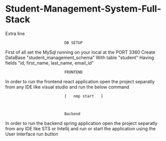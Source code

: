 # Student-Management-System-Full-Stack

Extra line

                              DB SETUP
First of all set the MySql running on your local at the PORT 3360
Create DataBase "student_management_schema"
With table       "student"
Having fields     "id, first_name, last_name, email_id"


                              FRONTEND
In order to run the frontend react application open the project separatly from any IDE like visual studio and run the below command

                              [   nmp start   ]
                              
                              
                              
                              Backend
In order to run the backend spring application open the project separatly from any IDE like STS or Intellij and run or start the application using the 
User Interface run button
